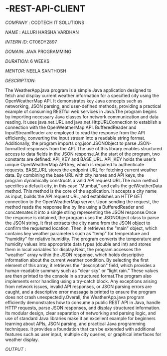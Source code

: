 # -REST-API-CLIENT

*COMPANY* : CODTECH IT SOLUTIONS

*NAME* : ALLURI HARSHA VARDHAN

*INTERN ID*: CT06DY2897

*DOMAIN*: JAVA PROGRAMMING

*DURATION*: 6 WEEKS

*MENTOR*: NEELA SANTHOSH

*DESCRIPTION*:

The WeatherApp.java program is a simple Java application designed to fetch and display current weather information for a specified city using the OpenWeatherMap API. It demonstrates key Java concepts such as networking, JSON parsing, and user-defined methods, providing a practical example of consuming RESTful web services in Java.The program begins by importing necessary Java classes for network communication and data reading. It uses java.net.URL and java.net.HttpURLConnection to establish a connection with the OpenWeatherMap API. BufferedReader and InputStreamReader are employed to read the response from the API efficiently, converting the input stream into a readable string format. Additionally, the program imports org.json.JSONObject to parse JSON-formatted responses from the API. The use of this library enables structured access to data fields in the JSON response.At the start of the program, two constants are defined: API_KEY and BASE_URL. API_KEY holds the user’s unique OpenWeatherMap API key, which is required to authenticate requests. BASE_URL stores the endpoint URL for fetching current weather data. By combining the base URL with city names and API keys, the program dynamically constructs a valid API request URL.The main method specifies a default city, in this case “Mumbai,” and calls the getWeatherData method. This method is the core of the application. It accepts a city name as input, builds the API request URL, and establishes an HTTP GET connection to the OpenWeatherMap server. Upon sending the request, the method reads the response line by line using a BufferedReader and concatenates it into a single string representing the JSON response.Once the response is obtained, the program uses the JSONObject class to parse the JSON string. It first extracts the city name from the JSON object to confirm the requested location. Then, it retrieves the "main" object, which contains key weather parameters such as "temp" for temperature and "humidity" for relative humidity. The program converts the temperature and humidity values into appropriate data types (double and int) and stores them in local variables for display.Next, the program accesses the "weather" array within the JSON response, which holds descriptive information about the current weather condition. By selecting the first element of this array, it retrieves the "description" field, which provides a human-readable summary such as “clear sky” or “light rain.” These values are then printed to the console in a structured format.The program also implements error handling using a try-catch block. Any exceptions arising from network issues, invalid API responses, or JSON parsing errors are caught, and a descriptive error message is printed to ensure the program does not crash unexpectedly.Overall, the WeatherApp.java program efficiently demonstrates how to consume a public REST API in Java, handle HTTP requests, parse JSON responses, and display structured information. Its modular design, clear separation of networking and parsing logic, and use of standard Java libraries make it an excellent example for beginners learning about APIs, JSON parsing, and practical Java programming techniques. It provides a foundation that can be extended with additional features such as user input, multiple city queries, or graphical interfaces for weather display.

*OUTPUT* :

